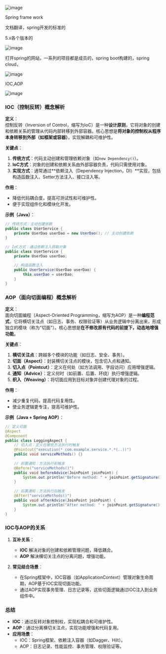 ![image](https://github.com/user-attachments/assets/48860bc7-d0fe-484d-b19d-be7957ed6d77)



Spring frame work

文档翻译，spring开发的标准的

5.x各个版本的


![image](https://github.com/user-attachments/assets/adefddd0-b727-4bff-95a6-c38665bcad8d)


打开spring的网站，一系列的项目都是成员的，spring boot构建的，spring cloud，


![image](https://github.com/user-attachments/assets/4a0c6c16-4a6f-4084-916e-48277d639a06)

IOC,AOP



![image](https://github.com/user-attachments/assets/6044a56f-4257-423e-b789-4ba6f1ea03d7)

### IOC（控制反转）概念解析

**定义**：  
控制反转（Inversion of Control，缩写为IoC）是一种**设计原则**，它将对象的创建和依赖关系的管理从代码内部转移到外部容器。核心思想是**将对象的控制权从程序本身转移到外部（如框架或容器）**，实现解耦和可维护性。

**关键点**：
1. **传统方式**：代码主动创建和管理依赖对象（如`new Dependency()`）。
2. **IoC方式**：对象的创建和依赖关系由外部容器负责，代码只需使用对象。
3. **实现方式**：通常通过**依赖注入（Dependency Injection，DI）**实现，包括构造函数注入、Setter方法注入、接口注入等。

**作用**：
- 降低代码耦合度，提高可测试性和可维护性。
- 便于实现组件化和模块化开发。

**示例（Java）**：
```java
// 传统方式：主动创建依赖
public class UserService {
    private UserDao userDao = new UserDao(); // 主动创建依赖
}

// IoC方式：通过依赖注入获取对象
public class UserService {
    private UserDao userDao;
    
    // 构造函数注入
    public UserService(UserDao userDao) {
        this.userDao = userDao;
    }
}
```


### AOP（面向切面编程）概念解析

**定义**：  
面向切面编程（Aspect-Oriented Programming，缩写为AOP）是一种**编程范式**，它将横切关注点（如日志、事务、权限验证等）从业务逻辑中分离出来，形成独立的模块（称为"切面"）。核心思想是**在不修改原有代码的前提下，动态地增强功能**。

**关键点**：
1. **横切关注点**：跨越多个模块的功能（如日志、安全、事务）。
2. **切面（Aspect）**：封装横切关注点的模块，包含切入点和通知。
3. **切入点（Pointcut）**：定义在何处（如方法调用、字段访问）应用增强逻辑。
4. **通知（Advice）**：定义何时（如前置、后置、环绕）执行增强逻辑。
5. **织入（Weaving）**：将切面应用到目标对象并创建代理对象的过程。

**作用**：
- 减少重复代码，提高代码复用性。
- 使业务逻辑更专注，提高可维护性。

**示例（Java + Spring AOP）**：
```java
// 定义切面
@Aspect
@Component
public class LoggingAspect {
    // 切入点：定义在哪些方法执行时触发
    @Pointcut("execution(* com.example.service.*.*(..))")
    public void serviceMethods() {}
    
    // 前置通知：方法执行前触发
    @Before("serviceMethods()")
    public void beforeAdvice(JoinPoint joinPoint) {
        System.out.println("Before method: " + joinPoint.getSignature().getName());
    }
    
    // 后置通知：方法执行后触发
    @After("serviceMethods()")
    public void afterAdvice(JoinPoint joinPoint) {
        System.out.println("After method: " + joinPoint.getSignature().getName());
    }
}
```


### IOC与AOP的关系

1. **互补关系**：
   - **IOC** 解决对象的创建和依赖管理问题，降低耦合。
   - **AOP** 解决横切关注点的分离问题，增强功能。

2. **常见结合场景**：
   - 在Spring框架中，IOC容器（如ApplicationContext）管理对象生命周期，AOP基于IOC实现切面功能。
   - 通过AOP实现事务管理、日志记录等，这些切面逻辑通过IOC注入到业务组件中。


### 总结

- **IOC**：通过反转对象控制权，实现松耦合和可维护性。
- **AOP**：通过分离横切关注点，实现功能增强和代码复用。
- **应用场景**：
  - IOC：Spring框架、依赖注入容器（如Dagger、Hilt）。
  - AOP：日志记录、性能监控、事务管理、权限验证等。
 





















